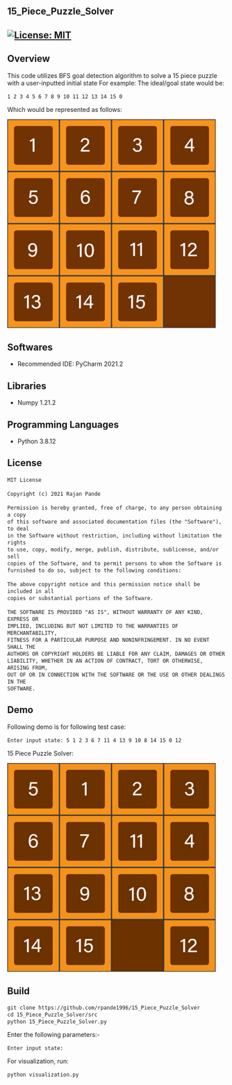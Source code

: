 ## 15_Piece_Puzzle_Solver
[![License: MIT](https://img.shields.io/badge/License-MIT-green.svg)](https://opensource.org/licenses/MIT)
---
## Overview

This code utilizes BFS goal detection algorithm to solve a 15 piece puzzle with a user-inputted initial state
For example:
  The ideal/goal state would be: 
  
  ```
  1 2 3 4 5 6 7 8 9 10 11 12 13 14 15 0
  ```
  
  Which would be represented as follows:
  
  <img src="https://github.com/rpande1996/15_Piece_Puzzle_Solver/blob/main/media/visualization/Puzzle.png" width="480" height="480"/>

## Softwares

* Recommended IDE: PyCharm 2021.2

## Libraries

* Numpy 1.21.2

## Programming Languages

* Python 3.8.12

## License 

```
MIT License

Copyright (c) 2021 Rajan Pande

Permission is hereby granted, free of charge, to any person obtaining a copy
of this software and associated documentation files (the "Software"), to deal
in the Software without restriction, including without limitation the rights
to use, copy, modify, merge, publish, distribute, sublicense, and/or sell
copies of the Software, and to permit persons to whom the Software is
furnished to do so, subject to the following conditions:

The above copyright notice and this permission notice shall be included in all
copies or substantial portions of the Software.

THE SOFTWARE IS PROVIDED "AS IS", WITHOUT WARRANTY OF ANY KIND, EXPRESS OR
IMPLIED, INCLUDING BUT NOT LIMITED TO THE WARRANTIES OF MERCHANTABILITY,
FITNESS FOR A PARTICULAR PURPOSE AND NONINFRINGEMENT. IN NO EVENT SHALL THE
AUTHORS OR COPYRIGHT HOLDERS BE LIABLE FOR ANY CLAIM, DAMAGES OR OTHER
LIABILITY, WHETHER IN AN ACTION OF CONTRACT, TORT OR OTHERWISE, ARISING FROM,
OUT OF OR IN CONNECTION WITH THE SOFTWARE OR THE USE OR OTHER DEALINGS IN THE 
SOFTWARE.
```
## Demo

Following demo is for following test case:

```
Enter input state: 5 1 2 3 6 7 11 4 13 9 10 8 14 15 0 12
```
15 Piece Puzzle Solver:

<img src="https://github.com/rpande1996/15_Piece_Puzzle_Solver/blob/main/media/gif/Vis.gif" width="480" height="480"/>


## Build

```
git clone https://github.com/rpande1996/15_Piece_Puzzle_Solver
cd 15_Piece_Puzzle_Solver/src
python 15_Piece_Puzzle_Solver.py
```
Enter the following parameters:-
```
Enter input state:
```
For visualization, run:
```
python visualization.py
```
